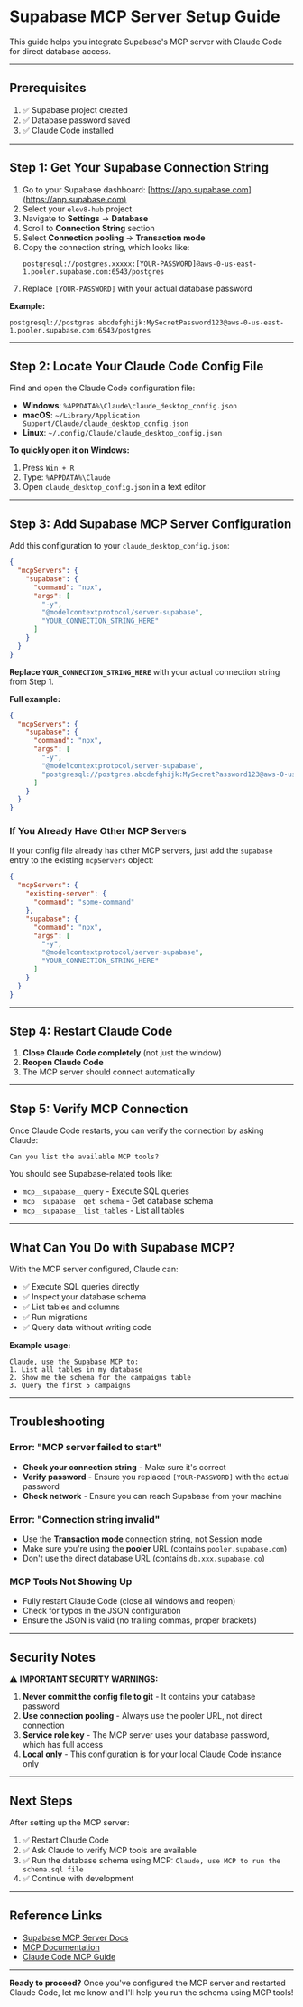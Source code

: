 # Supabase MCP Server Setup Guide

This guide helps you integrate Supabase's MCP server with Claude Code for direct database access.

---

## Prerequisites

1. ✅ Supabase project created
2. ✅ Database password saved
3. ✅ Claude Code installed

---

## Step 1: Get Your Supabase Connection String

1. Go to your Supabase dashboard: [https://app.supabase.com](https://app.supabase.com)
2. Select your `elev8-hub` project
3. Navigate to **Settings** → **Database**
4. Scroll to **Connection String** section
5. Select **Connection pooling** → **Transaction mode**
6. Copy the connection string, which looks like:
   ```
   postgresql://postgres.xxxxx:[YOUR-PASSWORD]@aws-0-us-east-1.pooler.supabase.com:6543/postgres
   ```
7. Replace `[YOUR-PASSWORD]` with your actual database password

**Example:**
```
postgresql://postgres.abcdefghijk:MySecretPassword123@aws-0-us-east-1.pooler.supabase.com:6543/postgres
```

---

## Step 2: Locate Your Claude Code Config File

Find and open the Claude Code configuration file:

- **Windows**: `%APPDATA%\Claude\claude_desktop_config.json`
- **macOS**: `~/Library/Application Support/Claude/claude_desktop_config.json`
- **Linux**: `~/.config/Claude/claude_desktop_config.json`

**To quickly open it on Windows:**
1. Press `Win + R`
2. Type: `%APPDATA%\Claude`
3. Open `claude_desktop_config.json` in a text editor

---

## Step 3: Add Supabase MCP Server Configuration

Add this configuration to your `claude_desktop_config.json`:

```json
{
  "mcpServers": {
    "supabase": {
      "command": "npx",
      "args": [
        "-y",
        "@modelcontextprotocol/server-supabase",
        "YOUR_CONNECTION_STRING_HERE"
      ]
    }
  }
}
```

**Replace `YOUR_CONNECTION_STRING_HERE`** with your actual connection string from Step 1.

**Full example:**
```json
{
  "mcpServers": {
    "supabase": {
      "command": "npx",
      "args": [
        "-y",
        "@modelcontextprotocol/server-supabase",
        "postgresql://postgres.abcdefghijk:MySecretPassword123@aws-0-us-east-1.pooler.supabase.com:6543/postgres"
      ]
    }
  }
}
```

### If You Already Have Other MCP Servers

If your config file already has other MCP servers, just add the `supabase` entry to the existing `mcpServers` object:

```json
{
  "mcpServers": {
    "existing-server": {
      "command": "some-command"
    },
    "supabase": {
      "command": "npx",
      "args": [
        "-y",
        "@modelcontextprotocol/server-supabase",
        "YOUR_CONNECTION_STRING_HERE"
      ]
    }
  }
}
```

---

## Step 4: Restart Claude Code

1. **Close Claude Code completely** (not just the window)
2. **Reopen Claude Code**
3. The MCP server should connect automatically

---

## Step 5: Verify MCP Connection

Once Claude Code restarts, you can verify the connection by asking Claude:

```
Can you list the available MCP tools?
```

You should see Supabase-related tools like:
- `mcp__supabase__query` - Execute SQL queries
- `mcp__supabase__get_schema` - Get database schema
- `mcp__supabase__list_tables` - List all tables

---

## What Can You Do with Supabase MCP?

With the MCP server configured, Claude can:
- ✅ Execute SQL queries directly
- ✅ Inspect your database schema
- ✅ List tables and columns
- ✅ Run migrations
- ✅ Query data without writing code

**Example usage:**
```
Claude, use the Supabase MCP to:
1. List all tables in my database
2. Show me the schema for the campaigns table
3. Query the first 5 campaigns
```

---

## Troubleshooting

### Error: "MCP server failed to start"
- **Check your connection string** - Make sure it's correct
- **Verify password** - Ensure you replaced `[YOUR-PASSWORD]` with the actual password
- **Check network** - Ensure you can reach Supabase from your machine

### Error: "Connection string invalid"
- Use the **Transaction mode** connection string, not Session mode
- Make sure you're using the **pooler** URL (contains `pooler.supabase.com`)
- Don't use the direct database URL (contains `db.xxx.supabase.co`)

### MCP Tools Not Showing Up
- Fully restart Claude Code (close all windows and reopen)
- Check for typos in the JSON configuration
- Ensure the JSON is valid (no trailing commas, proper brackets)

---

## Security Notes

⚠️ **IMPORTANT SECURITY WARNINGS:**

1. **Never commit the config file to git** - It contains your database password
2. **Use connection pooling** - Always use the pooler URL, not direct connection
3. **Service role key** - The MCP server uses your database password, which has full access
4. **Local only** - This configuration is for your local Claude Code instance only

---

## Next Steps

After setting up the MCP server:
1. ✅ Restart Claude Code
2. ✅ Ask Claude to verify MCP tools are available
3. ✅ Run the database schema using MCP: `Claude, use MCP to run the schema.sql file`
4. ✅ Continue with development

---

## Reference Links

- [Supabase MCP Server Docs](https://github.com/modelcontextprotocol/servers/tree/main/src/supabase)
- [MCP Documentation](https://modelcontextprotocol.io)
- [Claude Code MCP Guide](https://docs.claude.com/claude-code)

---

**Ready to proceed?** Once you've configured the MCP server and restarted Claude Code, let me know and I'll help you run the schema using MCP tools!
